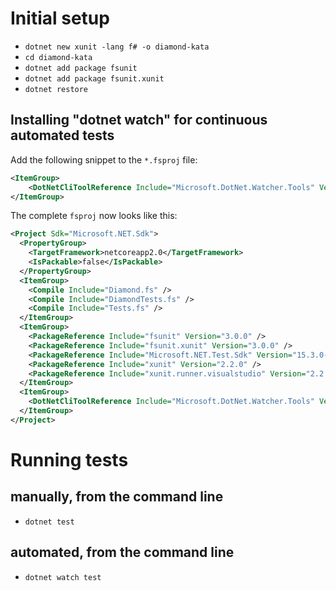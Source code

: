 # Initial setup

- `dotnet new xunit -lang f# -o diamond-kata`
- `cd diamond-kata`
- `dotnet add package fsunit`
- `dotnet add package fsunit.xunit`
- `dotnet restore`

## Installing "dotnet watch" for continuous automated tests

Add the following snippet to the `*.fsproj` file:

``` xml
<ItemGroup>
    <DotNetCliToolReference Include="Microsoft.DotNet.Watcher.Tools" Version="2.0.0" />
</ItemGroup>
```

The complete `fsproj` now looks like this:

``` xml
<Project Sdk="Microsoft.NET.Sdk">
  <PropertyGroup>
    <TargetFramework>netcoreapp2.0</TargetFramework>
    <IsPackable>false</IsPackable>
  </PropertyGroup>
  <ItemGroup>
    <Compile Include="Diamond.fs" />
    <Compile Include="DiamondTests.fs" />
    <Compile Include="Tests.fs" />
  </ItemGroup>
  <ItemGroup>
    <PackageReference Include="fsunit" Version="3.0.0" />
    <PackageReference Include="fsunit.xunit" Version="3.0.0" />
    <PackageReference Include="Microsoft.NET.Test.Sdk" Version="15.3.0-preview-20170628-02" />
    <PackageReference Include="xunit" Version="2.2.0" />
    <PackageReference Include="xunit.runner.visualstudio" Version="2.2.0" />
  </ItemGroup>
  <ItemGroup>
    <DotNetCliToolReference Include="Microsoft.DotNet.Watcher.Tools" Version="2.0.0" />
  </ItemGroup>
</Project>
```

# Running tests

## manually, from the command line

- `dotnet test`

## automated, from the command line

- `dotnet watch test`
